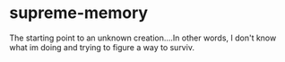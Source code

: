 # supreme-memory
The starting point to an unknown creation....In other words, I don't know what im doing and trying to figure a way to surviv.
